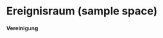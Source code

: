  Ereignisraum (sample space)
 ===
 
 #### Vereinigung 

<script async src="//jsfiddle.net/endsub/daonn1vw/11/embed/result,js/"></script>
